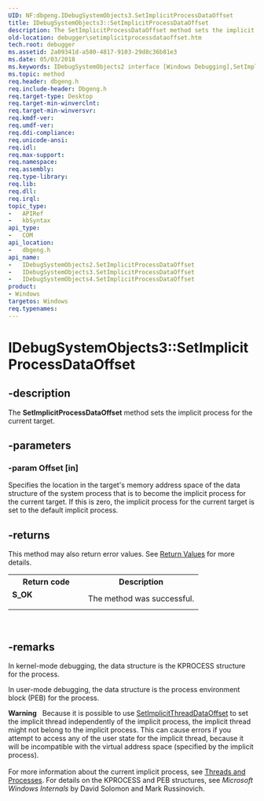 ```yaml
---
UID: NF:dbgeng.IDebugSystemObjects3.SetImplicitProcessDataOffset
title: IDebugSystemObjects3::SetImplicitProcessDataOffset
description: The SetImplicitProcessDataOffset method sets the implicit process for the current target.
old-location: debugger\setimplicitprocessdataoffset.htm
tech.root: debugger
ms.assetid: 2a09341d-a580-4817-9103-29d8c36b81e3
ms.date: 05/03/2018
ms.keywords: IDebugSystemObjects2 interface [Windows Debugging],SetImplicitProcessDataOffset method, IDebugSystemObjects2::SetImplicitProcessDataOffset, IDebugSystemObjects3 interface [Windows Debugging],SetImplicitProcessDataOffset method, IDebugSystemObjects3.SetImplicitProcessDataOffset, IDebugSystemObjects3::SetImplicitProcessDataOffset, IDebugSystemObjects4 interface [Windows Debugging],SetImplicitProcessDataOffset method, IDebugSystemObjects4::SetImplicitProcessDataOffset, IDebugSystemObjects_10effa04-b87c-4555-9860-c2d5057a2529.xml, SetImplicitProcessDataOffset, SetImplicitProcessDataOffset method [Windows Debugging], SetImplicitProcessDataOffset method [Windows Debugging],IDebugSystemObjects2 interface, SetImplicitProcessDataOffset method [Windows Debugging],IDebugSystemObjects3 interface, SetImplicitProcessDataOffset method [Windows Debugging],IDebugSystemObjects4 interface, dbgeng/IDebugSystemObjects2::SetImplicitProcessDataOffset, dbgeng/IDebugSystemObjects3::SetImplicitProcessDataOffset, dbgeng/IDebugSystemObjects4::SetImplicitProcessDataOffset, debugger.setimplicitprocessdataoffset
ms.topic: method
req.header: dbgeng.h
req.include-header: Dbgeng.h
req.target-type: Desktop
req.target-min-winverclnt: 
req.target-min-winversvr: 
req.kmdf-ver: 
req.umdf-ver: 
req.ddi-compliance: 
req.unicode-ansi: 
req.idl: 
req.max-support: 
req.namespace: 
req.assembly: 
req.type-library: 
req.lib: 
req.dll: 
req.irql: 
topic_type:
-	APIRef
-	kbSyntax
api_type:
-	COM
api_location:
-	dbgeng.h
api_name:
-	IDebugSystemObjects2.SetImplicitProcessDataOffset
-	IDebugSystemObjects3.SetImplicitProcessDataOffset
-	IDebugSystemObjects4.SetImplicitProcessDataOffset
product:
- Windows
targetos: Windows
req.typenames: 
---
```


# IDebugSystemObjects3::SetImplicitProcessDataOffset


## -description


The <b>SetImplicitProcessDataOffset</b> method sets the implicit process for the current target.


## -parameters




### -param Offset [in]

Specifies the location in the target's memory address space of the data structure of the system process that is to become the implicit process for the current target.  If this is zero, the implicit process for the current target is set to the default implicit process.


## -returns



This method may also return error values.  See <a href="https://msdn.microsoft.com/713f3ee2-2f5b-415e-9908-90f5ae428b43">Return Values</a> for more details.

<table>
<tr>
<th>Return code</th>
<th>Description</th>
</tr>
<tr>
<td width="40%">
<dl>
<dt><b>S_OK</b></dt>
</dl>
</td>
<td width="60%">
The method was successful.

</td>
</tr>
</table>
 




## -remarks



In kernel-mode debugging, the data structure is the KPROCESS structure for the process.

In user-mode debugging, the data structure is the process environment block (PEB) for the process.

<div class="alert"><b>Warning</b>    Because it is possible to use <a href="https://msdn.microsoft.com/library/windows/hardware/ff556716">SetImplicitThreadDataOffset</a> to set the implicit thread independently of the implicit process, the implicit thread might not belong to the implicit process.  This can cause errors if you attempt to access any of the user state for the implicit thread, because it will be incompatible with the virtual address space (specified by the implicit process).</div>
<div> </div>
For more information about the current implicit process, see <a href="https://msdn.microsoft.com/library/windows/hardware/ff558896">Threads and Processes</a>.  For details on the KPROCESS and PEB structures, see <i>Microsoft Windows Internals</i> by David Solomon and Mark Russinovich.



